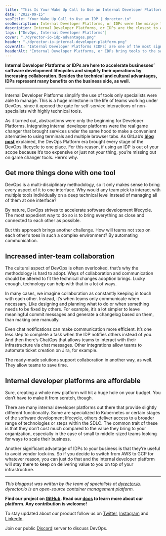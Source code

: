 ```yaml
---
title: "This Is Your Wake Up Call to Use an Internal Developer Platform"
date: "2022-09-15"
seoTitle: "Your Wake Up Call to Use an IDP | dyrector.io"
seoDescription: Internal Developer Platforms, or IDPs were the mirage to small to middle sized teams for years. That era is behind us. See how you'll benefit from using one.
description: Internal Developer Platforms, or IDPs are the closest to a cheat code when it comes to DevOps. They bring tools and processes together to save you tons of time and headache. If you don't use one, you're missing out.
tags: ["DevOps, Internal Developer Platforms"]
cover: "./dyrector-io-idp-advantages.png"
header: "./dyrector-io-internal-developer-platform.png"
coverAlt: "Internal Developer Platforms (IDPs) are one of the most significant enablers of scalability for small to middle-sized teams."
headerAlt: "Internal Developer Platforms, or IDPs bring tools to the same place, so your teams need to check just one platform instead of multiple tools."
---
```


**Internal Developer Platforms or IDPs are here to accelerate businesses’ software development lifecycles and simplify their operations by increasing collaboration. Besides the technical and cultural advantages, IDPs represent many benefits on the business side, as well.**

---

Internal Developer Platforms simplify the use of tools only specialists were able to manage. This is a huge milestone in the life of teams working under DevOps, since it opened the gate for self-service interactions of non-specialists with highly technical tools.

As it turned out, abstractions were only the beginning for Developer Platforms. Integrating internal developer platforms were the real game changer that brought services under the same hood to make a convenient alternative to using terminals and multiple browser tabs. As GitLab’s **[blog post](https://about.gitlab.com/blog/2021/08/03/welcome-to-the-devops-platform-era/)** explained, the DevOps Platform era brought every stage of the DevOps lifecycle to one place. For this reason, if using an IDP is out of your scope because it’s too expensive or just not your thing, you’re missing out on game changer tools. Here’s why.

## Get more things done with one tool

DevOps is a multi-disciplinary methodology, so it only makes sense to bring every aspect of it to one interface. Why would any team pick to interact with multiple tools individually on a deep technical level instead of managing all of them at one interface?

By nature, DevOps strives to accelerate software development lifecycle. The most expedient way to do so is to bring everything as close and connected to each other as possible.

But this approach brings another challenge. How will teams not step on each other’s toes in such a complex environment? By automating communication.

## Increased inter-team collaboration

The cultural aspect of DevOps is often overlooked, that’s why the methodology is hard to adopt. Ways of collaboration and communication should be altered to fit the technical changes adoption brings. Lucky enough, technology can help with that in a lot of ways.

In many cases, we imagine collaboration as constantly keeping in touch with each other. Instead, it’s when teams only communicate when necessary. Like designing and planning what to do or when something needs to be fixed by others. For example, it’s a lot simpler to leave meaningful commit messages and generate a changelog based on them, than making one manually.

Even chat notifications can make communication more efficient. It’s one less step to complete a task when the IDP notifies others instead of you. And then there’s ChatOps that allows teams to interact with their infrastructure via chat messages. Other integrations allow teams to automate ticket creation on Jira, for example.

The ready-made solutions support collaboration in another way, as well. They allow teams to save time.

## Internal developer platforms are affordable

Sure, creating a whole new platform will hit a huge hole on your budget. You don’t have to make it from scratch, though.

There are many internal developer platforms out there that provide slightly different functionality. Some are specialized to Kubernetes or certain stages of the software development lifecycle, others deliver access to a broader range of technologies or steps within the SDLC. The common trait of these is that they don’t cost much compared to the value they bring to your organization, especially in the case of small to middle-sized teams looking for ways to scale their business.

Another significant advantage of IDPs to your business is that they’re useful to avoid vendor lock-ins. So if you decide to switch from AWS to GCP for whatever reason, you can just do that and the internal developer platform will stay there to keep on delivering value to you on top of your infrastructure.

---

_This blogpost was written by the team of specialists at [dyrector.io](https://dyrector.io). dyrector.io is an open-source container management platform._

**Find our project on [GitHub](https://github.com/dyrector-io/dyrectorio/). Read our [docs](https://docs.dyrector.io/) to learn more about our platform. Any contribution is welcome!**

To stay updated about our product follow us on [Twitter](https://twitter.com/dyrectorio), [Instagram](https://www.instagram.com/dyrectorio/) and [LinkedIn](https://www.linkedin.com/company/dyrectorio/).

Join our public [Discord](https://discord.gg/hMyT9cbYFD) server to discuss DevOps.